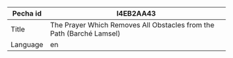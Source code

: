 |Pecha id | I4EB2AA43
| --- | --- 
|Title | The Prayer Which Removes All Obstacles from the Path (Barché Lamsel) 
|Language | en